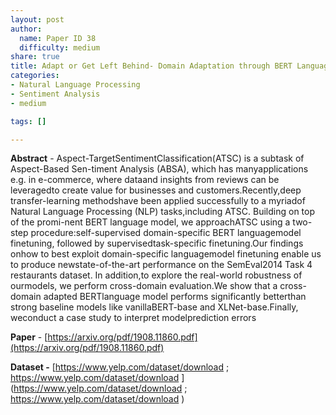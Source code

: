 ```yaml
---
layout: post
author:
  name: Paper ID 38
  difficulty: medium
share: true
title: Adapt or Get Left Behind- Domain Adaptation through BERT Language Model Finetuning for Aspect-Target Sentiment Classification
categories:
- Natural Language Processing
- Sentiment Analysis
- medium

tags: []

---
```

**Abstract** - Aspect-TargetSentimentClassification(ATSC) is a subtask of Aspect-Based Sen-timent Analysis (ABSA), which has manyapplications e.g. in e-commerce, where dataand insights from reviews can be leveragedto create value for businesses and customers.Recently,deep transfer-learning methodshave been applied successfully to a myriadof Natural Language Processing (NLP) tasks,including ATSC. Building on top of the promi-nent BERT language model, we approachATSC using a two-step procedure:self-supervised domain-specific BERT languagemodel finetuning, followed by supervisedtask-specific finetuning.Our findings onhow to best exploit domain-specific languagemodel finetuning enable us to produce newstate-of-the-art performance on the SemEval2014 Task 4 restaurants dataset. In addition,to explore the real-world robustness of ourmodels, we perform cross-domain evaluation.We show that a cross-domain adapted BERTlanguage model performs significantly betterthan strong baseline models like vanillaBERT-base and XLNet-base.Finally, weconduct a case study to interpret modelprediction errors

**Paper** - [https://arxiv.org/pdf/1908.11860.pdf](https://arxiv.org/pdf/1908.11860.pdf)

**Dataset -** [https://www.yelp.com/dataset/download ; https://www.yelp.com/dataset/download ](https://www.yelp.com/dataset/download ; https://www.yelp.com/dataset/download )
    